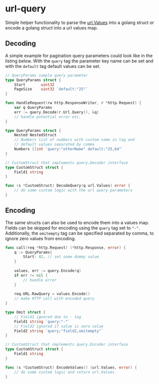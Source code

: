 # url-query

Simple helper functionality to parse the [url.Values](https://pkg.go.dev/net/url#Values) into a golang struct or encode a golang struct into a url values map.

## Decoding

A simple example for pagination query parameters could look like in the listing below.
With the `query` tag the parameter key name can be set and with the `default` tag default values can be set.

```go
// QueryParams sample query parameter 
type QueryParams struct {
    Start       uint32 
    PageSize    uint32 `default:"25"`
}

func HandleRequest(rw http.ResponseWriter, r *http.Request) {
    var q QueryParams
    err := query.Decode(r.Url.Query(), &q)
    // handle potential error etc.
}

type QueryParams struct {
    Nested NestedStruct
    // Numbers list of numbers with custom name in tag and 
    // default values separated by comma
    Numbers []int `query:"otherName" default:"25,64"`
}

// CustomStruct that implements query.Decoder interface
type CustomStruct struct {
    Field1 string
}

func (s *CustomStruct) DecodeQuery(q url.Values) error { 
    // do some custom logic with the url query parameters
}
```

## Encoding

The same structs can also be used to encode them into a values map.
Fields can be skipped for encoding using the `query` tag set to `"-"`.
Additionally, the `omitempty` tag can be specified separated by comma, to ignore zero values from encoding.

```go
func call(req *http.Request) (*http.Response, error) {
    q := QueryParams{
        Start: 42, // set some dummy value
    }
	
    values, err := query.Encode(q)
    if err != nil {
        // handle error
    }
	
    req.URL.RawQuery = values.Encode()
    // make HTTP call with encoded query 
}

type Omit struct {
    // Field1 ignored due to - tag
    Field1 string `query:"-"` 
    // Field2 ignored if value is zero value
    Field2 string `query;"field2,omitempty"`
}

// CustomStruct that implements query.Encoder interface
type CustomStruct struct {
    Field1 string
}

func (s *CustomStruct) EncodeValues() (url.Values, error) {
    // do some custom logic and return url.Values
}
```
